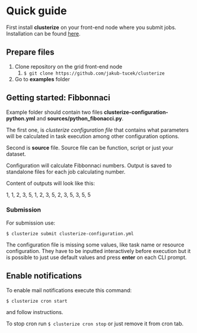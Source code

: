 # Quick guide

First install **clusterize** on your front-end node where you submit jobs. Installation
can be found [here](../README.md#installation).

## Prepare files

1. Clone repository on the grid front-end node
    1. ```$ git clone https://github.com/jakub-tucek/clusterize```
2. Go to **examples** folder

## Getting started: Fibbonnaci

Example folder should contain two files **clusterize-configuration-python.yml**
and **sources/python_fibonacci.py**.

The first one, is *clusterize configuration file* that contains what parameters
will be calculated in task execution among other configuration options.

Second is **source** file. Source file can be function, script or just your dataset.

Configuration will calculate Fibbonnaci numbers. Output is saved to standalone files
for each job calculating number.

Content of outputs will look like this:

1, 1, 2, 3, 5, 1, 2, 3, 5, 2, 3, 5, 3, 5, 5

### Submission

For submission use:

```
$ clusterize submit clusterize-configuration.yml
```

The configuration file is missing some values, like task name or resource configuration.
They have to be inputted interactively before execution but it is possible to just
use default values and press **enter** on each CLI prompt.


## Enable notifications

To enable mail notifications execute this command:

```
$ clusterize cron start
```

and follow instructions.


To stop cron run ```$ clusterize cron stop``` or just remove it from cron tab.
